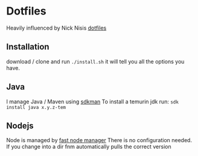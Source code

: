 # Dotfiles

Heavily influenced by Nick Nisis [dotfiles](https://github.com/nicknisi/dotfiles)

## Installation

download / clone and run `./install.sh`
it will tell you all the options you have.

## Java

I manage Java / Maven using [sdkman](https://sdkman.io/)
To install a temurin jdk run:
`sdk install java x.y.z-tem`

## Nodejs

Node is managed by [fast node manager](https://github.com/Schniz/fnm)
There is no configuration needed. If you change into a dir fnm automatically pulls the correct version
